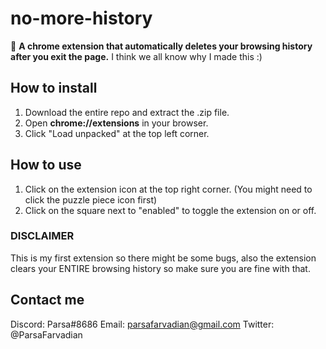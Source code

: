 # no-more-history
🔎 **A chrome extension that automatically deletes your browsing history after you exit the page.**
I think we all know why I made this :)
## How to install
1. Download the entire repo and extract the .zip file.
2. Open **chrome://extensions** in your browser.
3. Click "Load unpacked" at the top left corner.
## How to use
1. Click on the extension icon at the top right corner. (You might need to click the puzzle piece icon first)
2. Click on the square next to "enabled" to toggle the extension on or off.
### DISCLAIMER
This is my first extension so there might be some bugs, also the extension clears your ENTIRE browsing history so make sure you are fine with that.
## Contact me
Discord: Parsa#8686
Email: parsafarvadian@gmail.com
Twitter: @ParsaFarvadian
